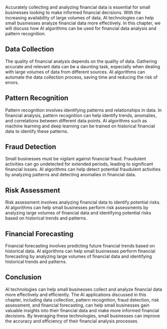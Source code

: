 

Accurately collecting and analyzing financial data is essential for small businesses looking to make informed financial decisions. With the increasing availability of large volumes of data, AI technologies can help small businesses analyze financial data more effectively. In this chapter, we will discuss how AI algorithms can be used for financial data analysis and pattern recognition.

Data Collection
---------------

The quality of financial analysis depends on the quality of data. Gathering accurate and relevant data can be a daunting task, especially when dealing with large volumes of data from different sources. AI algorithms can automate the data collection process, saving time and reducing the risk of errors.

Pattern Recognition
-------------------

Pattern recognition involves identifying patterns and relationships in data. In financial analysis, pattern recognition can help identify trends, anomalies, and correlations between different data points. AI algorithms such as machine learning and deep learning can be trained on historical financial data to identify these patterns.

Fraud Detection
---------------

Small businesses must be vigilant against financial fraud. Fraudulent activities can go undetected for extended periods, leading to significant financial losses. AI algorithms can help detect potential fraudulent activities by analyzing patterns and detecting anomalies in financial data.

Risk Assessment
---------------

Risk assessment involves analyzing financial data to identify potential risks. AI algorithms can help small businesses perform risk assessments by analyzing large volumes of financial data and identifying potential risks based on historical trends and patterns.

Financial Forecasting
---------------------

Financial forecasting involves predicting future financial trends based on historical data. AI algorithms can help small businesses perform financial forecasting by analyzing large volumes of financial data and identifying historical trends and patterns.

Conclusion
----------

AI technologies can help small businesses collect and analyze financial data more effectively and efficiently. The AI applications discussed in this chapter, including data collection, pattern recognition, fraud detection, risk assessment, and financial forecasting, can help small businesses gain valuable insights into their financial data and make more informed financial decisions. By leveraging these technologies, small businesses can improve the accuracy and efficiency of their financial analysis processes.
